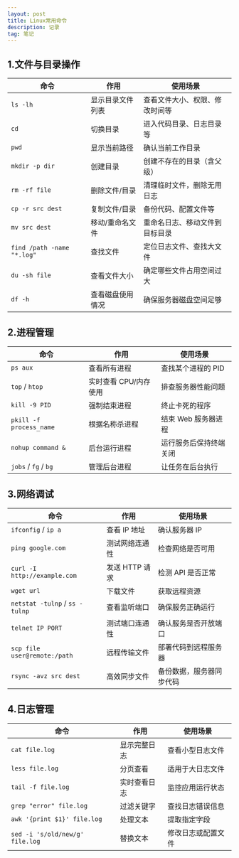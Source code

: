 ```yaml
---
layout: post
title: Linux常用命令
description: 记录
tag: 笔记
---
```


## 1.文件与目录操作

| 命令                       | 作用             | 使用场景                       |
| -------------------------- | ---------------- | ------------------------------ |
| `ls -lh`                   | 显示目录文件列表 | 查看文件大小、权限、修改时间等 |
| `cd`                       | 切换目录         | 进入代码目录、日志目录等       |
| `pwd`                      | 显示当前路径     | 确认当前工作目录               |
| `mkdir -p dir`             | 创建目录         | 创建不存在的目录（含父级）     |
| `rm -rf file`              | 删除文件/目录    | 清理临时文件，删除无用日志     |
| `cp -r src dest`           | 复制文件/目录    | 备份代码、配置文件等           |
| `mv src dest`              | 移动/重命名文件  | 重命名日志、移动文件到目标目录 |
| `find /path -name "*.log"` | 查找文件         | 定位日志文件、查找大文件       |
| `du -sh file`              | 查看文件大小     | 确定哪些文件占用空间过大       |
| `df -h`                    | 查看磁盘使用情况 | 确保服务器磁盘空间足够         |



## 2.进程管理

| 命令                    | 作用                  | 使用场景               |
| ----------------------- | --------------------- | ---------------------- |
| `ps aux`                | 查看所有进程          | 查找某个进程的 PID     |
| `top` / `htop`          | 实时查看 CPU/内存使用 | 排查服务器性能问题     |
| `kill -9 PID`           | 强制结束进程          | 终止卡死的程序         |
| `pkill -f process_name` | 根据名称杀进程        | 结束 Web 服务器进程    |
| `nohup command &`       | 后台运行进程          | 运行服务后保持终端关闭 |
| `jobs` / `fg` / `bg`    | 管理后台进程          | 让任务在后台执行       |



## 3.网络调试

| 命令                           | 作用           | 使用场景                 |
| ------------------------------ | -------------- | ------------------------ |
| `ifconfig` / `ip a`            | 查看 IP 地址   | 确认服务器 IP            |
| `ping google.com`              | 测试网络连通性 | 检查网络是否可用         |
| `curl -I http://example.com`   | 发送 HTTP 请求 | 检测 API 是否正常        |
| `wget url`                     | 下载文件       | 获取远程资源             |
| `netstat -tulnp` / `ss -tulnp` | 查看监听端口   | 确保服务正确运行         |
| `telnet IP PORT`               | 测试端口连通性 | 确认服务是否开放端口     |
| `scp file user@remote:/path`   | 远程传输文件   | 部署代码到远程服务器     |
| `rsync -avz src dest`          | 高效同步文件   | 备份数据，服务器同步代码 |



## 4.日志管理

| 命令                            | 作用         | 使用场景           |
| ------------------------------- | ------------ | ------------------ |
| `cat file.log`                  | 显示完整日志 | 查看小型日志文件   |
| `less file.log`                 | 分页查看     | 适用于大日志文件   |
| `tail -f file.log`              | 实时查看日志 | 监控应用运行状态   |
| `grep "error" file.log`         | 过滤关键字   | 查找日志错误信息   |
| `awk '{print $1}' file.log`     | 处理文本     | 提取指定字段       |
| `sed -i 's/old/new/g' file.log` | 替换文本     | 修改日志或配置文件 |


